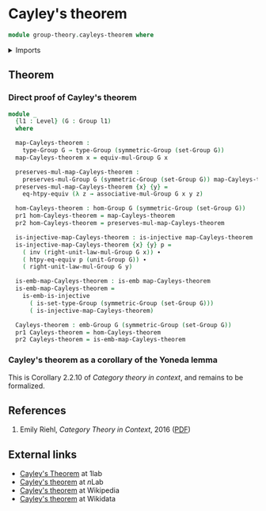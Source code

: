 # Cayley's theorem

```agda
module group-theory.cayleys-theorem where
```

<details><summary>Imports</summary>

```agda
open import foundation.dependent-pair-types
open import foundation.embeddings
open import foundation.equivalence-extensionality
open import foundation.identity-types
open import foundation.injective-maps
open import foundation.universe-levels

open import group-theory.embeddings-groups
open import group-theory.groups
open import group-theory.homomorphisms-groups
open import group-theory.symmetric-groups
```

</details>

## Theorem

### Direct proof of Cayley's theorem

```agda
module _
  {l1 : Level} (G : Group l1)
  where

  map-Cayleys-theorem :
    type-Group G → type-Group (symmetric-Group (set-Group G))
  map-Cayleys-theorem x = equiv-mul-Group G x

  preserves-mul-map-Cayleys-theorem :
    preserves-mul-Group G (symmetric-Group (set-Group G)) map-Cayleys-theorem
  preserves-mul-map-Cayleys-theorem {x} {y} =
    eq-htpy-equiv (λ z → associative-mul-Group G x y z)

  hom-Cayleys-theorem : hom-Group G (symmetric-Group (set-Group G))
  pr1 hom-Cayleys-theorem = map-Cayleys-theorem
  pr2 hom-Cayleys-theorem = preserves-mul-map-Cayleys-theorem

  is-injective-map-Cayleys-theorem : is-injective map-Cayleys-theorem
  is-injective-map-Cayleys-theorem {x} {y} p =
    ( inv (right-unit-law-mul-Group G x)) ∙
    ( htpy-eq-equiv p (unit-Group G)) ∙
    ( right-unit-law-mul-Group G y)

  is-emb-map-Cayleys-theorem : is-emb map-Cayleys-theorem
  is-emb-map-Cayleys-theorem =
    is-emb-is-injective
      ( is-set-type-Group (symmetric-Group (set-Group G)))
      ( is-injective-map-Cayleys-theorem)

  Cayleys-theorem : emb-Group G (symmetric-Group (set-Group G))
  pr1 Cayleys-theorem = hom-Cayleys-theorem
  pr2 Cayleys-theorem = is-emb-map-Cayleys-theorem
```

### Cayley's theorem as a corollary of the Yoneda lemma

This is Corollary 2.2.10 of _Category theory in context_, and remains to be
formalized.

## References

1. Emily Riehl, _Category Theory in Context_, 2016
   ([PDF](https://math.jhu.edu/~eriehl/context.pdf))

## External links

- [Cayley's Theorem](https://1lab.dev/Algebra.Group.Cayley.html) at 1lab
- [Cayley's theorem](https://ncatlab.org/nlab/show/Cayley%27s+theorem) at $n$Lab
- [Cayley's theorem](https://en.wikipedia.org/wiki/Cayley%27s_theorem) at
  Wikipedia
- [Cayley's theorem](https://www.wikidata.org/wiki/Q179208) at Wikidata
